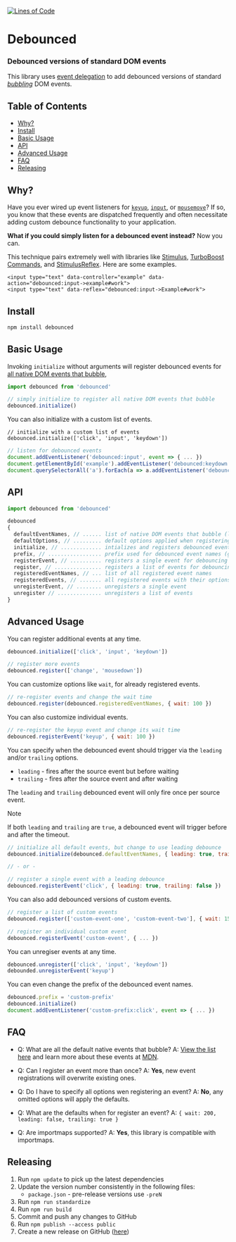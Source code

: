 [![Lines of Code](https://img.shields.io/badge/loc-134-47d299.svg)](http://blog.codinghorror.com/the-best-code-is-no-code-at-all/)

# Debounced

### Debounced versions of standard DOM events

This library uses [event delegation](https://developer.mozilla.org/en-US/docs/Learn/JavaScript/Building_blocks/Events#Event_delegation)
to add debounced versions of standard [*bubbling*](https://developer.mozilla.org/en-US/docs/Web/API/Event/bubbles) DOM events.

<!-- Tocer[start]: Auto-generated, don't remove. -->

## Table of Contents

  - [Why?](#why)
  - [Install](#install)
  - [Basic Usage](#basic-usage)
  - [API](#api)
  - [Advanced Usage](#advanced-usage)
  - [FAQ](#faq)
  - [Releasing](#releasing)

<!-- Tocer[finish]: Auto-generated, don't remove. -->

## Why?

Have you ever wired up event listeners for [`keyup`](https://developer.mozilla.org/en-US/docs/Web/API/Document/keyup_event),
[`input`](https://developer.mozilla.org/en-US/docs/Web/API/HTMLElement/input_event), or
[`mousemove`](https://developer.mozilla.org/en-US/docs/Web/API/Element/mousemove_event)?
If so, you know that these events are dispatched frequently and
often necessitate adding custom debounce functionality to your application.

**What if you could simply listen for a debounced event instead?**
Now you can.

This technique pairs extremely well with libraries like
[Stimulus](https://github.com/stimulusjs/stimulus), [TurboBoost Commands](https://github.com/hopsoft/turbo_boost-commands), and [StimulusReflex](https://github.com/hopsoft/stimulus_reflex).
Here are some examples.

```erb
<input type="text" data-controller="example" data-action="debounced:input->example#work">
<input type="text" data-reflex="debounced:input->Example#work">
```

## Install

```sh
npm install debounced
```

## Basic Usage

Invoking `initialize` without arguments will register debounced events for [all native DOM events that bubble](https://github.com/hopsoft/debounced/blob/master/src/events.js),

```js
import debounced from 'debounced'

// simply initialize to register all native DOM events that bubble
debounced.initialize()
```

You can also initialize with a custom list of events.

```
// initialize with a custom list of events
debounced.initialize(['click', 'input', 'keydown'])
```

```js
// listen for debounced events
document.addEventListener('debounced:input', event => { ... })
document.getElementById('example').addEventListener('debounced:keydown', event => { ... })
document.querySelectorAll('a').forEach(a => a.addEventListener('debounced:click', event => { ... }))
```

## API

```js
import debounced from 'debounced'

debounced
{
  defaultEventNames, // ...... list of native DOM events that bubble (list used by initialize when called without args)
  defaultOptions, // ......... default options applied when registering events
  initialize, // ............. intializes and registers debounced events (alias for registerEvents)
  prefix, // ................. prefix used for debounced event names (get/set)
  registerEvent, // .......... registers a single event for debouncing
  register, // ............... registers a list of events for debouncing (aliased as initialize)
  registeredEventNames, // ... list of all registered event names
  registeredEvents, // ....... all registered events with their options
  unregisterEvent, // ........ unregisters a single event
  unregister // .............. unregisters a list of events
}
```


## Advanced Usage

You can register additional events at any time.

```js
debounced.initialize(['click', 'input', 'keydown'])

// register more events
debounced.register(['change', 'mousedown'])
```

You can customize options like `wait`, for already registered events.

```js
// re-register events and change the wait time
debounced.register(debounced.registeredEventNames, { wait: 100 })
```

You can also customize individual events.

```js
// re-register the keyup event and change its wait time
debounced.registerEvent('keyup', { wait: 100 })
```

You can specify when the debounced event should trigger via the `leading` and/or `trailing` options.

- `leading` - fires after the source event but before waiting
- `trailing` - fires after the source event and after waiting

The `leading` and `trailing` debounced event will only fire once per source event.

> [!NOTE]
> If both `leading` and `trailing` are `true`, a debounced event will trigger before and after the timeout.

```js
// initialize all default events, but change to use leading debounce
debounced.initialize(debounced.defaultEventNames, { leading: true, trailing: false })

// - or -

// register a single event with a leading debounce
debounced.registerEvent('click', { leading: true, trailing: false })
```

You can also add debounced versions of custom events.

```js
// register a list of custom events
debounced.register(['custom-event-one', 'custom-event-two'], { wait: 150 })

// register an individual custom event
debounced.registerEvent('custom-event', { ... })
```

You can unregiser events at any time.

```js
debounced.unregister(['click', 'input', 'keydown'])
debounded.unregisterEvent('keyup')
```

You can even change the prefix of the debounced event names.

```js
debounced.prefix = 'custom-prefix'
debounced.initialize()
document.addEventListener('custom-prefix:click', event => { ... })
```

## FAQ

- Q: What are all the default native events that bubble?
  A: [View the list here](#todo) and learn more about these events at [MDN](https://developer.mozilla.org/en-US/docs/Web/Events).

- Q: Can I register an event more than once?
  A: **Yes**, new event registrations will overwrite existing ones.

- Q: Do I have to specify all options wen registering an event?
  A: **No**, any omitted options will apply the defaults.

- Q: What are the defaults when for register an event?
  A: `{ wait: 200, leading: false, trailing: true }`

- Q: Are importmaps supported?
  A: **Yes**, this library is compatible with importmaps.

## Releasing

1. Run `npm update` to pick up the latest dependencies
1. Update the version number consistently in the following files:
   * `package.json` - pre-release versions use `-preN`
1. Run `npm run standardize`
1. Run `npm run build`
1. Commit and push any changes to GitHub
1. Run `npm publish --access public`
1. Create a new release on GitHub ([here](https://github.com/hopsoft/debounced/releases))
